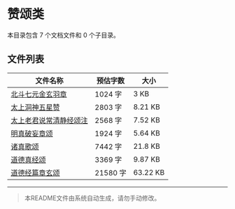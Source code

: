 # 赞颂类

本目录包含 7 个文档文件和 0 个子目录。

## 文件列表

| 文件名称 | 预估字数 | 大小 |
|---------|---------|------|
| [北斗七元金玄羽章](道藏/正统道藏洞神部/赞颂类/北斗七元金玄羽章.md) | 1024 字 | 3 KB |
| [太上洞神五星赞](道藏/正统道藏洞神部/赞颂类/太上洞神五星赞.md) | 2803 字 | 8.21 KB |
| [太上老君说常清静经颂注](道藏/正统道藏洞神部/赞颂类/太上老君说常清静经颂注.md) | 2568 字 | 7.52 KB |
| [明真破妄章颂](道藏/正统道藏洞神部/赞颂类/明真破妄章颂.md) | 1924 字 | 5.64 KB |
| [诸真歌颂](道藏/正统道藏洞神部/赞颂类/诸真歌颂.md) | 7442 字 | 21.8 KB |
| [道德真经颂](道藏/正统道藏洞神部/赞颂类/道德真经颂.md) | 3369 字 | 9.87 KB |
| [道德经篇章玄颂](道藏/正统道藏洞神部/赞颂类/道德经篇章玄颂.md) | 21580 字 | 63.22 KB |

---

> 本README文件由系统自动生成，请勿手动修改。
